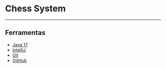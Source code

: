 # Chess System

---

## Ferramentas

- [Java 17](https://www.oracle.com/java/technologies/javase/jdk17-archive-downloads.html)
- [IntelliJ](https://www.jetbrains.com/idea/download/#section=linux)
- [Git](https://git-scm.com/downloads)
- [GitHub](https://github.com)
